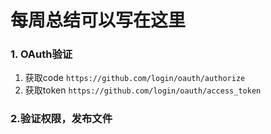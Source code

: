 # 每周总结可以写在这里

### 1. OAuth验证

1. 获取code `https://github.com/login/oauth/authorize`
2. 获取token `https://github.com/login/oauth/access_token`

### 2.验证权限，发布文件